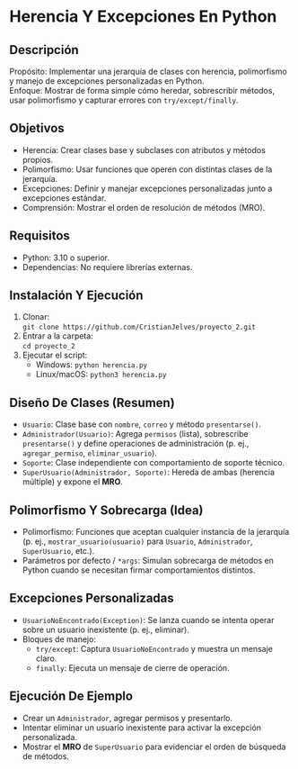 # Herencia Y Excepciones En Python

## Descripción
Propósito: Implementar una jerarquía de clases con herencia, polimorfismo y manejo de excepciones personalizadas en Python.  
Enfoque: Mostrar de forma simple cómo heredar, sobrescribir métodos, usar polimorfismo y capturar errores con `try/except/finally`.

## Objetivos
- Herencia: Crear clases base y subclases con atributos y métodos propios.
- Polimorfismo: Usar funciones que operen con distintas clases de la jerarquía.
- Excepciones: Definir y manejar excepciones personalizadas junto a excepciones estándar.
- Comprensión: Mostrar el orden de resolución de métodos (MRO).
 
## Requisitos
- Python: 3.10 o superior.
- Dependencias: No requiere librerías externas.

## Instalación Y Ejecución
1. Clonar:  
   `git clone https://github.com/CristianJelves/proyecto_2.git`
2. Entrar a la carpeta:  
   `cd proyecto_2`
3. Ejecutar el script:  
   - Windows: `python herencia.py`  
   - Linux/macOS: `python3 herencia.py`

## Diseño De Clases (Resumen)
- `Usuario`: Clase base con `nombre`, `correo` y método `presentarse()`.
- `Administrador(Usuario)`: Agrega `permisos` (lista), sobrescribe `presentarse()` y define operaciones de administración (p. ej., `agregar_permiso`, `eliminar_usuario`).
- `Soporte`: Clase independiente con comportamiento de soporte técnico.
- `SuperUsuario(Administrador, Soporte)`: Hereda de ambas (herencia múltiple) y expone el **MRO**.

## Polimorfismo Y Sobrecarga (Idea)
- Polimorfismo: Funciones que aceptan cualquier instancia de la jerarquía (p. ej., `mostrar_usuario(usuario)` para `Usuario`, `Administrador`, `SuperUsuario`, etc.).  
- Parámetros por defecto / `*args`: Simulan sobrecarga de métodos en Python cuando se necesitan firmar comportamientos distintos.

## Excepciones Personalizadas
- `UsuarioNoEncontrado(Exception)`: Se lanza cuando se intenta operar sobre un usuario inexistente (p. ej., eliminar).  
- Bloques de manejo:  
  - `try/except`: Captura `UsuarioNoEncontrado` y muestra un mensaje claro.  
  - `finally`: Ejecuta un mensaje de cierre de operación.

## Ejecución De Ejemplo
- Crear un `Administrador`, agregar permisos y presentarlo.
- Intentar eliminar un usuario inexistente para activar la excepción personalizada.
- Mostrar el **MRO** de `SuperUsuario` para evidenciar el orden de búsqueda de métodos.
